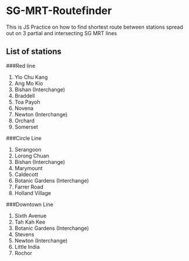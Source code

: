 # SG-MRT-Routefinder
This is JS Practice on how to find shortest route between stations spread out on 3 partial and intersecting SG MRT lines

## List of stations
###Red line
1. Yio Chu Kang
2. Ang Mo Kio
3. Bishan (Interchange)
4. Braddell
5. Toa Payoh
6. Novena
7. Newton (Interchange)
8. Orchard
9. Somerset

###Circle Line
1. Serangoon
2. Lorong Chuan
3. Bishan (Interchange)
4. Marymount
5. Caldecott
6. Botanic Gardens (Interchange)
7. Farrer Road
8. Holland Village

###Downtown Line
1. Sixth Avenue
2. Tah Kah Kee
3. Botanic Gardens (Interchange)
4. Stevens
5. Newton (Interchange)
6. Little India
7. Rochor

